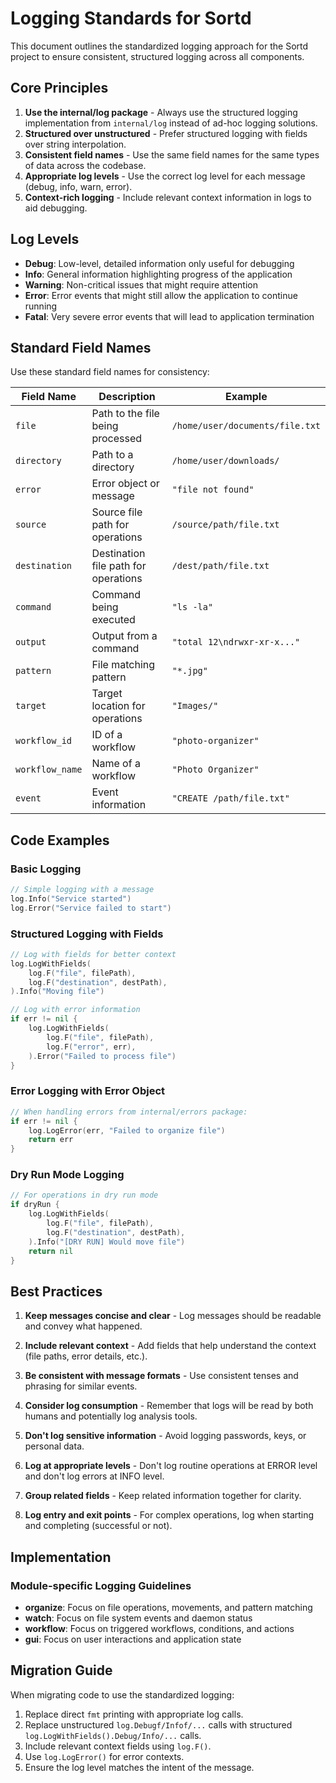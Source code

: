 # Logging Standards for Sortd

This document outlines the standardized logging approach for the Sortd project to ensure consistent, structured logging across all components.

## Core Principles

1. **Use the internal/log package** - Always use the structured logging implementation from `internal/log` instead of ad-hoc logging solutions.
2. **Structured over unstructured** - Prefer structured logging with fields over string interpolation.
3. **Consistent field names** - Use the same field names for the same types of data across the codebase.
4. **Appropriate log levels** - Use the correct log level for each message (debug, info, warn, error).
5. **Context-rich logging** - Include relevant context information in logs to aid debugging.

## Log Levels

- **Debug**: Low-level, detailed information only useful for debugging
- **Info**: General information highlighting progress of the application
- **Warning**: Non-critical issues that might require attention
- **Error**: Error events that might still allow the application to continue running
- **Fatal**: Very severe error events that will lead to application termination

## Standard Field Names

Use these standard field names for consistency:

| Field Name    | Description                        | Example                      |
|--------------|------------------------------------|------------------------------|
| `file`        | Path to the file being processed    | `/home/user/documents/file.txt` |
| `directory`   | Path to a directory                | `/home/user/downloads/`     |
| `error`       | Error object or message            | `"file not found"`          |
| `source`      | Source file path for operations    | `/source/path/file.txt`     |
| `destination` | Destination file path for operations | `/dest/path/file.txt`    |
| `command`     | Command being executed             | `"ls -la"`                  |
| `output`      | Output from a command              | `"total 12\ndrwxr-xr-x..."` |
| `pattern`     | File matching pattern              | `"*.jpg"`                   |
| `target`      | Target location for operations     | `"Images/"`                 |
| `workflow_id` | ID of a workflow                   | `"photo-organizer"`         |
| `workflow_name` | Name of a workflow               | `"Photo Organizer"`         |
| `event`       | Event information                  | `"CREATE /path/file.txt"`   |

## Code Examples

### Basic Logging

```go
// Simple logging with a message
log.Info("Service started")
log.Error("Service failed to start")
```

### Structured Logging with Fields

```go
// Log with fields for better context
log.LogWithFields(
    log.F("file", filePath),
    log.F("destination", destPath),
).Info("Moving file")

// Log with error information
if err != nil {
    log.LogWithFields(
        log.F("file", filePath),
        log.F("error", err),
    ).Error("Failed to process file")
}
```

### Error Logging with Error Object

```go
// When handling errors from internal/errors package:
if err != nil {
    log.LogError(err, "Failed to organize file")
    return err
}
```

### Dry Run Mode Logging

```go
// For operations in dry run mode
if dryRun {
    log.LogWithFields(
        log.F("file", filePath),
        log.F("destination", destPath),
    ).Info("[DRY RUN] Would move file")
    return nil
}
```

## Best Practices

1. **Keep messages concise and clear** - Log messages should be readable and convey what happened.

2. **Include relevant context** - Add fields that help understand the context (file paths, error details, etc.).

3. **Be consistent with message formats** - Use consistent tenses and phrasing for similar events.

4. **Consider log consumption** - Remember that logs will be read by both humans and potentially log analysis tools.

5. **Don't log sensitive information** - Avoid logging passwords, keys, or personal data.

6. **Log at appropriate levels** - Don't log routine operations at ERROR level and don't log errors at INFO level.

7. **Group related fields** - Keep related information together for clarity.

8. **Log entry and exit points** - For complex operations, log when starting and completing (successful or not).

## Implementation

### Module-specific Logging Guidelines

- **organize**: Focus on file operations, movements, and pattern matching
- **watch**: Focus on file system events and daemon status
- **workflow**: Focus on triggered workflows, conditions, and actions
- **gui**: Focus on user interactions and application state

## Migration Guide

When migrating code to use the standardized logging:

1. Replace direct `fmt` printing with appropriate log calls.
2. Replace unstructured `log.Debugf/Infof/...` calls with structured `log.LogWithFields().Debug/Info/...` calls.
3. Include relevant context fields using `log.F()`.
4. Use `log.LogError()` for error contexts.
5. Ensure the log level matches the intent of the message.